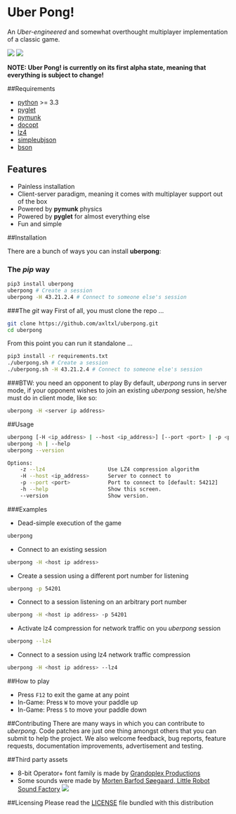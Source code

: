 Uber Pong!
==========

An *Uber-engineered* and somewhat overthought multiplayer implementation of a classic game.

![](http://i.imgur.com/gSYqI2q.jpg) ![](http://i.imgur.com/K5IpCPr.jpg)

**NOTE: Uber Pong! is currently on its first alpha state, meaning that everything
is subject to change!**

##Requirements
* [python](http://python.org) >= 3.3
* [pyglet](http://pyglet.org)
* [pymunk](http://pymunk.readthedocs.org)
* [docopt](http://docopt.org)
* [lz4](https://pypi.python.org/pypi/lz4)
* [simpleubjson](https://pypi.python.org/pypi/simpleubjson)
* [bson](https://pypi.python.org/pypi/bson)

## Features
* Painless installation
* Client-server paradigm, meaning it comes with multiplayer support out of the box
* Powered by **pymunk** physics
* Powered by **pyglet** for almost everything else
* Fun and simple

##Installation

There are a bunch of ways you can install **uberpong**:

### The *pip* way
```bash
pip3 install uberpong
uberpong # Create a session
uberpong -H 43.21.2.4 # Connect to someone else's session
```

###The *git* way
First of all, you must clone the repo ...
```bash
git clone https://github.com/axltxl/uberpong.git
cd uberpong
```

From this point you can run it standalone ...
```bash
pip3 install -r requirements.txt
./uberpong.sh # Create a session
./uberpong.sh -H 43.21.2.4 # Connect to someone else's session
```

###BTW: you need an opponent to play
By default, *uberpong* runs in server mode, if your opponent wishes
to join an existing *uberpong* session, he/she must do in client mode, like so:


```bash
uberpong -H <server ip address>
```

##Usage
```bash
uberpong [-H <ip_address> | --host <ip_address>] [--port <port> | -p <port>] [--lz4 | -z]
uberpong -h | --help
uberpong --version

Options:
    -z --lz4                    Use LZ4 compression algorithm
    -H --host <ip_address>      Server to connect to
    -p --port <port>            Port to connect to [default: 54212]
    -h --help                   Show this screen.
    --version                   Show version.
```

###Examples
* Dead-simple execution of the game
```bash
uberpong
```

* Connect to an existing session
```bash
uberpong -H <host ip address>
```

* Create a session using a different port number for listening
```bash
uberpong -p 54201
```

* Connect to a session listening on an arbitrary port number
```bash
uberpong -H <host ip address> -p 54201
```

* Activate lz4 compression for network traffic on you *uberpong* session
```bash
uberpong --lz4
```

* Connect to a session using lz4 network traffic compression
```bash
uberpong -H <host ip address> --lz4
```

##How to play
* Press `F12` to exit the game at any point
* In-Game: Press `W` to move your paddle up
* In-Game: Press `S` to move your paddle down


##Contributing
There are many ways in which you can contribute to *uberpong*.
Code patches are just one thing amongst others that you can submit to help the project.
We also welcome feedback, bug reports, feature requests, documentation improvements,
advertisement and testing.

##Third party assets
* 8-bit Operator+ font family is made by [Grandoplex Productions](http://grandchaos9000.deviantart.com)
* Some sounds were made by [Morten Barfod Søegaard, Little Robot Sound Factory](http://grandchaos9000.deviantart.com)
![](http://www.littlerobotsoundfactory.com/img/LittleRobotSoundFactory_Logo_00.png)

##Licensing
Please read the [LICENSE](https://github.com/axltxl/uberpong/blob/readme/LICENSE)
file bundled with this distribution

